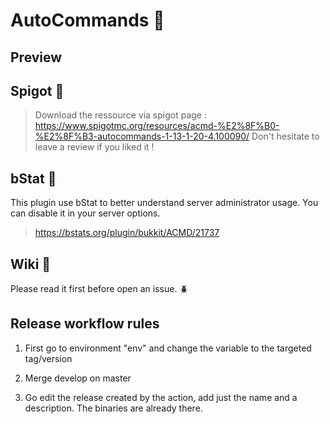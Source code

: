 # AutoCommands 🤖

## Preview


## Spigot 🔗
>Download the ressource via spigot page :
https://www.spigotmc.org/resources/acmd-%E2%8F%B0-%E2%8F%B3-autocommands-1-13-1-20-4.100090/
Don't hesitate to leave a review if you liked it !

## bStat 🔗
This plugin use bStat to better understand server administrator usage. You can disable it in your server options.
>https://bstats.org/plugin/bukkit/ACMD/21737

## Wiki 🔗
Please read it first before open an issue. 🪲

## Release workflow rules

1. First go to environment "env" and change the variable to the targeted tag/version 

2. Merge develop on master

3. Go edit the release created by the action, add just the name and a description. The binaries are already there.





